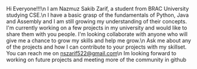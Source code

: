 Hi Everyone!!!\n
I am Nazmuz Sakib Zarif, a student from BRAC University studying CSE.\n
I have a basic grasp of the fundamentals of Python, Java and Assembly and I am still growing my understanding of their concepts.
I'm currently working on a few projects in my university and would like to share them with you people.
I'm looking collaborate with anyone who will give me a chance to grow my skills and help me grow.\n
Ask me about any of the projects and how I can contribute to your projects with my skillset.
You can reach me on nszarif522@gmail.com\n
Im looking forward to working on future projects and meeting more of the community in github

<!--
**Zyptonix/Zyptonix** is a ✨ _special_ ✨ repository because its `README.md` (this file) appears on your GitHub profile.

Here are some ideas to get you started:

- 🔭 I’m currently working on ...
- 🌱 I’m currently learning ...
- 👯 I’m looking to collaborate on ...
- 🤔 I’m looking for help with ...
- 💬 Ask me about ...
- 📫 How to reach me: ...
- 😄 Pronouns: ...
- ⚡ Fun fact: ...
-->
